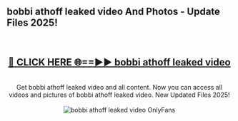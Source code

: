 <h2>bobbi athoff leaked video And Photos - Update Files 2025!</h2>
<br>
<div align="center">
<h2><a href="https://betterlinks.top/A2PfLJ" rel="nofollow">🔴 CLICK HERE 🌐==►► bobbi athoff leaked video</a></h2>
<br>
Get bobbi athoff leaked video and all content. Now you can access all videos and pictures of bobbi athoff leaked video. New Updated Files 2025!
<br>
<br>
<a href="https://betterlinks.top/A2PfLJ" rel="nofollow" data-target="animated-image.originalLink"><img src="https://i.imgur.com/dJHk4Zq.gif" alt="bobbi athoff leaked video OnlyFans" style="max-width: 100%; display: inline-block;" data-target="animated-image.originalImage"></a>
</div>
<br>